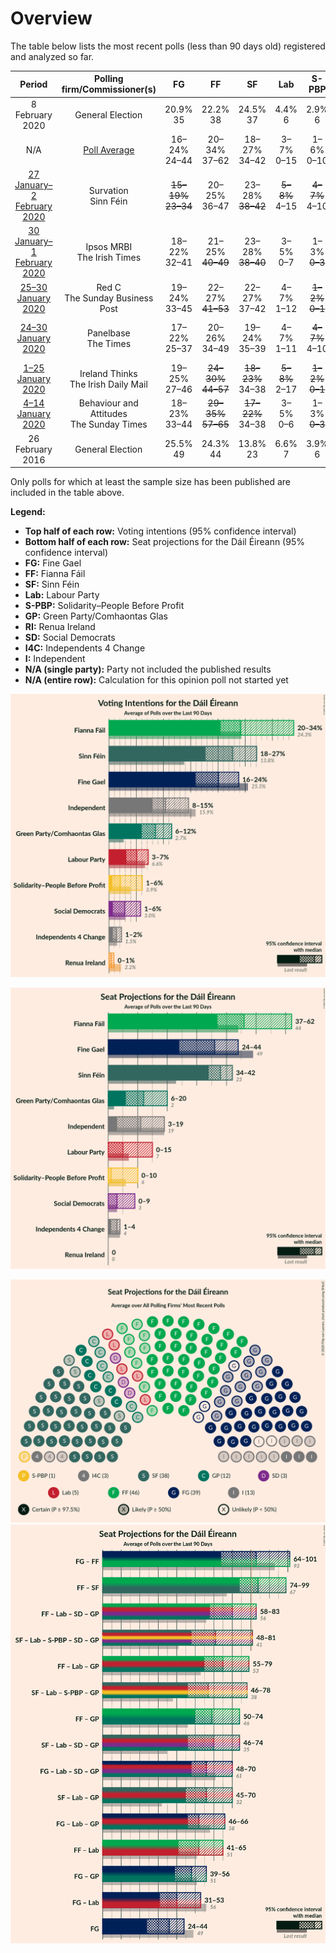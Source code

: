 # Overview

The table below lists the most recent polls (less than 90 days old) registered and analyzed so far.

| Period                                                     | Polling firm/Commissioner(s)                  | FG                                                  | FF                                                  | SF                                 | Lab                             | S-PBP                                           | GP                                | RI           | SD                                              | I4C                                             | I                                                 | Performance  |
|:----------------------------------------------------------:|:---------------------------------------------:|:---------------------------------------------------:|:---------------------------------------------------:|:----------------------------------:|:-------------------------------:|:-----------------------------------------------:|:---------------------------------:|:------------:|:-----------------------------------------------:|:-----------------------------------------------:|:-------------------------------------------------:|:------------:|
| 8 February 2020                                            | General Election                              | 20.9% <br> 35                                       | 22.2% <br> 38                                       | 24.5% <br> 37                      | 4.4% <br> 6                     | 2.9% <br> 6                                     | 7.1% <br> 12                      | 0.3% <br> 0  | 2.9% <br> 6                                     | 0.4% <br> 1                                     | 12.2% <br> 19                                     | x/8 <br> x/8 |
| N/A                                                        | [Poll Average](average.html)                  | 16–24% <br> 24–44                                   | 20–34% <br> 37–62                                   | 18–27% <br> 34–42                  | 3–7% <br> 0–15                  | 1–6% <br> 0–10                                  | 6–12% <br> 6–20                   | 0–1% <br> 0  | 1–6% <br> 0–9                                   | <strike>1–2%</strike> <br> 1–4                  | 8–15% <br> 3–19                                   | x/8 <br> x/8 |
| [27 January–2 February 2020](2020-02-02-Survation.html)    | Survation <br> Sinn Féin                      | <strike>15–19%</strike> <br> <strike>23–34</strike> | 20–25% <br> 36–47                                   | 23–28% <br> <strike>38–42</strike> | <strike>5–8%</strike> <br> 4–15 | <strike>4–7%</strike> <br> 4–10                 | 7–11% <br> 9–20                   | N/A <br> N/A | 2–4% <br> 3–6                                   | <strike>1–2%</strike> <br> 1–4                  | 8–12% <br> <strike>6–17</strike>                  | x/8 <br> x/8 |
| [30 January–1 February 2020](2020-02-01-IpsosMRBI.html)    | Ipsos MRBI <br> The Irish Times               | 18–22% <br> 32–41                                   | 21–25% <br> <strike>40–49</strike>                  | 23–28% <br> <strike>38–40</strike> | 3–5% <br> 0–7                   | 1–3% <br> <strike>0–3</strike>                  | 7–10% <br> 7–16                   | N/A <br> N/A | 1–3% <br> <strike>2–4</strike>                  | <strike>1–3%</strike> <br> <strike>3–4</strike> | 12–16% <br> 16–21                                 | x/8 <br> x/8 |
| [25–30 January 2020](2020-01-30-RedC.html)                 | Red C <br> The Sunday Business Post           | 19–24% <br> 33–45                                   | 22–27% <br> <strike>41–53</strike>                  | 22–27% <br> 37–42                  | 4–7% <br> 1–12                  | <strike>1–2%</strike> <br> <strike>0–1</strike> | 6–9% <br> 6–12                    | N/A <br> N/A | 2–4% <br> 3–8                                   | <strike>1–2%</strike> <br> 1–4                  | 9–13% <br> <strike>7–18</strike>                  | x/8 <br> x/8 |
| [24–30 January 2020](2020-01-30-Panelbase.html)            | Panelbase <br> The Times                      | 17–22% <br> 25–37                                   | 20–26% <br> 34–49                                   | 19–24% <br> 35–39                  | 4–7% <br> 1–11                  | <strike>4–7%</strike> <br> 4–10                 | <strike>8–12%</strike> <br> 10–22 | N/A <br> N/A | <strike>4–7%</strike> <br> 4–12                 | <strike>1–2%</strike> <br> 1–4                  | 8–12% <br> <strike>5–16</strike>                  | x/8 <br> x/8 |
| [1–25 January 2020](2020-01-25-IrelandThinks.html)         | Ireland Thinks <br> The Irish Daily Mail      | 19–25% <br> 27–46                                   | <strike>24–30%</strike> <br> <strike>44–57</strike> | <strike>18–23%</strike> <br> 34–38 | <strike>5–8%</strike> <br> 2–17 | <strike>1–2%</strike> <br> <strike>0–1</strike> | <strike>8–12%</strike> <br> 8–21  | N/A <br> N/A | 2–4% <br> 3–7                                   | <strike>1–2%</strike> <br> 0–3                  | <strike>8–11%</strike> <br> <strike>3–15</strike> | x/8 <br> x/8 |
| [4–14 January 2020](2020-01-14-BehaviourandAttitudes.html) | Behaviour and Attitudes <br> The Sunday Times | 18–23% <br> 33–44                                   | <strike>29–35%</strike> <br> <strike>57–65</strike> | <strike>17–22%</strike> <br> 34–38 | 3–5% <br> 0–6                   | 1–3% <br> <strike>0–3</strike>                  | 6–9% <br> 4–14                    | 0–1% <br> 0  | <strike>1–2%</strike> <br> <strike>0–3</strike> | <strike>1–2%</strike> <br> 1–3                  | <strike>8–11%</strike> <br> <strike>4–13</strike> | x/8 <br> x/8 |
| 26 February 2016                                           | General Election                              | 25.5% <br> 49                                       | 24.3% <br> 44                                       | 13.8% <br> 23                      | 6.6% <br> 7                     | 3.9% <br> 6                                     | 2.7% <br> 2                       | 2.2% <br> 0  | 3.0% <br> 3                                     | 1.5% <br> 4                                     | 15.9% <br> 19                                     | N/A          |

Only polls for which at least the sample size has been published are included in the table above.

**Legend:**
+ **Top half of each row:** Voting intentions (95% confidence interval)
+ **Bottom half of each row:** Seat projections for the Dáil Éireann (95% confidence interval)
+ **FG:** Fine Gael
+ **FF:** Fianna Fáil
+ **SF:** Sinn Féin
+ **Lab:** Labour Party
+ **S-PBP:** Solidarity–People Before Profit
+ **GP:** Green Party/Comhaontas Glas
+ **RI:** Renua Ireland
+ **SD:** Social Democrats
+ **I4C:** Independents 4 Change
+ **I:** Independent
+ **N/A (single party):** Party not included the published results
+ **N/A (entire row):** Calculation for this opinion poll not started yet


![Graph with voting intentions not yet produced](average.png "Voting Intentions")

![Graph with seats not yet produced](average-seats.png "Seats")

![Graph with seating plan not yet produced](average-seating-plan.png "Seating Plan")
![Graph with coalitions seats not yet produced](average-coalitions-seats.png "Coalitions Seats")
